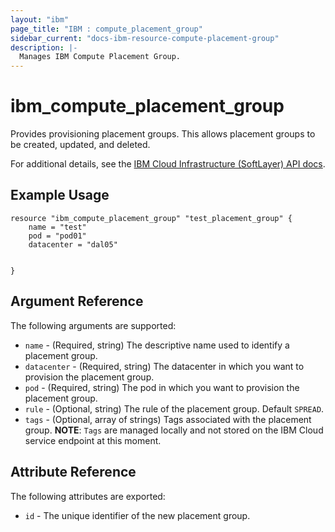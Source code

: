 ```yaml
---
layout: "ibm"
page_title: "IBM : compute_placement_group"
sidebar_current: "docs-ibm-resource-compute-placement-group"
description: |-
  Manages IBM Compute Placement Group.
---
```



# ibm\_compute_placement_group

Provides provisioning placement groups. This allows placement groups to be created, updated, and deleted.

For additional details, see the [IBM Cloud Infrastructure (SoftLayer) API docs](https://softlayer.github.io/reference/datatypes/SoftLayer_Virtual_PlacementGroup).

## Example Usage

```hcl
resource "ibm_compute_placement_group" "test_placement_group" {
    name = "test"
    pod = "pod01"
    datacenter = "dal05"

    
}
```

## Argument Reference

The following arguments are supported:

* `name` - (Required, string) The descriptive name used to identify a placement group.
* `datacenter` - (Required, string) The datacenter in which you want to provision the placement group.
* `pod` - (Required, string) The pod in which you want to provision the placement group.
* `rule` - (Optional, string) The rule of the placement group. Default `SPREAD`. 
* `tags` - (Optional, array of strings) Tags associated with the placement group.
  **NOTE**: `Tags` are managed locally and not stored on the IBM Cloud service endpoint at this moment.

## Attribute Reference

The following attributes are exported:

* `id` - The unique identifier of the new placement group.
